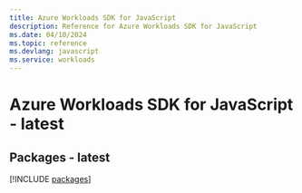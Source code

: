 ```yaml
---
title: Azure Workloads SDK for JavaScript
description: Reference for Azure Workloads SDK for JavaScript
ms.date: 04/10/2024
ms.topic: reference
ms.devlang: javascript
ms.service: workloads
---
```

# Azure Workloads SDK for JavaScript - latest
## Packages - latest
[!INCLUDE [packages](workloads-index.md)]